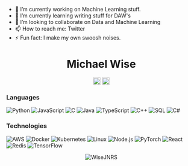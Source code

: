 
- 🔭 I’m currently working on Machine Learning stuff.
- 🌱 I’m currently learning writing stuff for DAW's
- 👯 I’m looking to collaborate on Data and Machine Learning
- 📫 How to reach me: Twitter
- ⚡ Fun fact: I make my own swoosh noises.

<p align="center"> <h1 align="center"> Michael Wise </h1> </p>
<p align="center">
<a href="https://github.com/wisejnrs" target="_blank"><img align="center" src="https://cdn.jsdelivr.net/npm/simple-icons@3.0.1/icons/github.svg" alt="WiseJNRS" height="20" width="20" /></a>
<a href="https://twitter.com/michael_wise" target="_blank"><img align="center" src="https://cdn.jsdelivr.net/npm/simple-icons@3.0.1/icons/twitter.svg" alt="Michael Wise" height="20" width="20" /></a>
</p>

### Languages

![Python](https://img.shields.io/badge/-Python-000?&logo=Python)
![JavaScript](https://img.shields.io/badge/-JavaScript-000?&logo=JavaScript)
![C](https://img.shields.io/badge/-C-000?&logo=C)
![Java](https://img.shields.io/badge/-Java-000?&logo=Java&logoColor=007396)
![TypeScript](https://img.shields.io/badge/-TypeScript-000?&logo=TypeScript)
![C++](https://img.shields.io/badge/-C++-000?&logo=c%2b%2b&logoColor=00599C)
![SQL](https://img.shields.io/badge/-SQL-000?&logo=MySQL)
![C#](https://img.shields.io/badge/-C#-000?&logo=C#)

### Technologies

![AWS](https://img.shields.io/badge/-AWS-000?&logo=Amazon-AWS&logoColor=F90)
![Docker](https://img.shields.io/badge/-Docker-000?&logo=Docker)
![Kubernetes](https://img.shields.io/badge/-Kubernetes-000?&logo=Kubernetes)
![Linux](https://img.shields.io/badge/-Linux-000?&logo=Linux)
![Node.js](https://img.shields.io/badge/-Node.js-000?&logo=node.js)
![PyTorch](https://img.shields.io/badge/-PyTorch-000?&logo=PyTorch)
![React](https://img.shields.io/badge/-React-000?&logo=React)
![Redis](https://img.shields.io/badge/-Redis-000?&logo=Redis)
![TensorFlow](https://img.shields.io/badge/-TensorFlow-000?&logo=TensorFlow)

<p align="center">
	<img src=https://github-readme-stats.vercel.app/api?username=WiseJNRS&show_icons=true alt=WiseJNRS />
</p>
